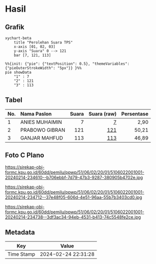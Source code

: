 # Hasil

## Grafik

```mermaid
xychart-beta
    title "Perolehan Suara TPS"
    x-axis [01, 02, 03]
    y-axis "Suara" 0 --> 121
    bar [7, 121, 113]
```

```mermaid
%%{init: {"pie": {"textPosition": 0.5}, "themeVariables": {"pieOuterStrokeWidth": "5px"}} }%%
pie showData
    "1" : 7
    "2" : 121
    "3" : 113
```

## Tabel

| No. | Nama Paslon    | Suara | Suara (raw) | Persentase |
|:--- |:-------------- | -----:| -----------:| ----------:|
| 1   | ANIES MUHAIMIN | 7     | [7][p-1]    | 2,90       |
| 2   | PRABOWO GIBRAN | 121   | [121][p-2]  | 50,21      |
| 3   | GANJAR MAHFUD  | 113   | [113][p-3]  | 46,89      |


[p-1]: https://github.com/gigit-pemilu/pemilu-2024-51-bali/blob/main/pilpres/hitung-suara/sub/51-bali/sub/06-bangli/sub/02-bangli/sub/2001-bunutin/sub/001-tps/sub/paslon-1.txt
[p-2]: https://github.com/gigit-pemilu/pemilu-2024-51-bali/blob/main/pilpres/hitung-suara/sub/51-bali/sub/06-bangli/sub/02-bangli/sub/2001-bunutin/sub/001-tps/sub/paslon-2.txt
[p-3]: https://github.com/gigit-pemilu/pemilu-2024-51-bali/blob/main/pilpres/hitung-suara/sub/51-bali/sub/06-bangli/sub/02-bangli/sub/2001-bunutin/sub/001-tps/sub/paslon-3.txt

## Foto C Plano

https://sirekap-obj-formc.kpu.go.id/60dd/pemilu/ppwp/51/06/02/20/01/5106022001001-20240214-234610--b706ebbf-7d79-47b3-9287-380905b4702e.jpg

https://sirekap-obj-formc.kpu.go.id/60dd/pemilu/ppwp/51/06/02/20/01/5106022001001-20240214-234712--37e48f05-606d-4e51-96aa-55b7b3403cd0.jpg

https://sirekap-obj-formc.kpu.go.id/60dd/pemilu/ppwp/51/06/02/20/01/5106022001001-20240214-234738--3df3ac34-94eb-4531-b413-74c5548fe2ce.jpg


## Metadata

| Key        | Value               |
| ---------- | ------------------- |
| Time Stamp | 2024-02-24 22:31:28 |



